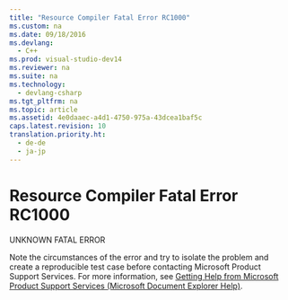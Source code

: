 ```yaml
---
title: "Resource Compiler Fatal Error RC1000"
ms.custom: na
ms.date: 09/18/2016
ms.devlang: 
  - C++
ms.prod: visual-studio-dev14
ms.reviewer: na
ms.suite: na
ms.technology: 
  - devlang-csharp
ms.tgt_pltfrm: na
ms.topic: article
ms.assetid: 4e0daaec-a4d1-4750-975a-43dcea1baf5c
caps.latest.revision: 10
translation.priority.ht: 
  - de-de
  - ja-jp
---
```

# Resource Compiler Fatal Error RC1000
UNKNOWN FATAL ERROR  
  
 Note the circumstances of the error and try to isolate the problem and create a reproducible test case before contacting Microsoft Product Support Services. For more information, see [Getting Help from Microsoft Product Support Services (Microsoft Document Explorer Help)](assetId:///74c7b279-eba3-43ea-8d82-398d8a427c5b).